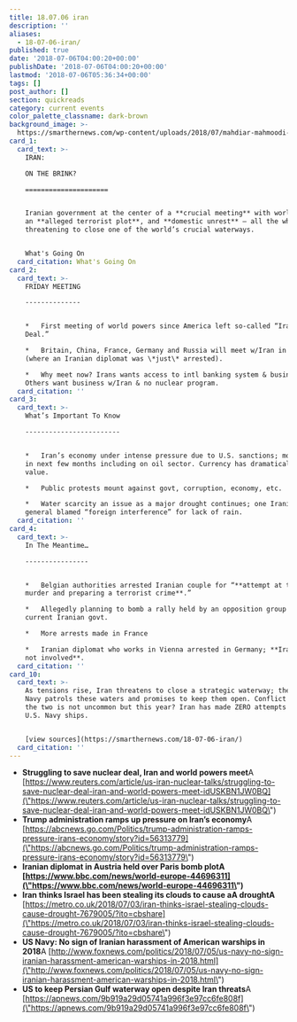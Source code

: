 ```yaml
---
title: 18.07.06 iran
description: ''
aliases:
  - 18-07-06-iran/
published: true
date: '2018-07-06T04:00:20+00:00'
publishDate: '2018-07-06T04:00:20+00:00'
lastmod: '2018-07-06T05:36:34+00:00'
tags: []
post_author: []
section: quickreads
category: current events
color_palette_classname: dark-brown
background_image: >-
  https://smarthernews.com/wp-content/uploads/2018/07/mahdiar-mahmoodi-452489-unsplash-scaled.jpg
card_1:
  card_text: >-
    IRAN:  

    ON THE BRINK?

    =====================


    Iranian government at the center of a **crucial meeting** with world powers,
    an **alleged terrorist plot**, and **domestic unrest** – all the while
    threatening to close one of the world’s crucial waterways.


    What's Going On
  card_citation: What's Going On
card_2:
  card_text: >-
    FRIDAY MEETING

    --------------


    *   First meeting of world powers since America left so-called “Iran Nuclear
    Deal.”

    *   Britain, China, France, Germany and Russia will meet w/Iran in Vienna
    (where an Iranian diplomat was \*just\* arrested).

    *   Why meet now? Irans wants access to intl banking system & business.
    Others want business w/Iran & no nuclear program.
  card_citation: ''
card_3:
  card_text: >-
    What’s Important To Know

    ------------------------


    *   Iran’s economy under intense pressure due to U.S. sanctions; more coming
    in next few months including on oil sector. Currency has dramatically lost
    value.

    *   Public protests mount against govt, corruption, economy, etc.

    *   Water scarcity an issue as a major drought continues; one Iranian
    general blamed “foreign interference” for lack of rain.
  card_citation: ''
card_4:
  card_text: >-
    In The Meantime…

    ----------------


    *   Belgian authorities arrested Iranian couple for “**attempt at terrorist
    murder and preparing a terrorist crime**.”

    *   Allegedly planning to bomb a rally held by an opposition group of the
    current Iranian govt.

    *   More arrests made in France

    *   Iranian diplomat who works in Vienna arrested in Germany; **Iran says
    not involved**.
  card_citation: ''
card_10:
  card_text: >-
    As tensions rise, Iran threatens to close a strategic waterway; the U.S.
    Navy patrols these waters and promises to keep them open. Conflict between
    the two is not uncommon but this year? Iran has made ZERO attempts to harass
    U.S. Navy ships.


    [view sources](https://smarthernews.com/18-07-06-iran/)
  card_citation: ''
---
```

*   **Struggling to save nuclear deal, Iran and world powers meet**A [https://www.reuters.com/article/us-iran-nuclear-talks/struggling-to-save-nuclear-deal-iran-and-world-powers-meet-idUSKBN1JW0BQ](\"https://www.reuters.com/article/us-iran-nuclear-talks/struggling-to-save-nuclear-deal-iran-and-world-powers-meet-idUSKBN1JW0BQ\")
*   **Trump administration ramps up pressure on Iran’s economy**A [https://abcnews.go.com/Politics/trump-administration-ramps-pressure-irans-economy/story?id=56313779](\"https://abcnews.go.com/Politics/trump-administration-ramps-pressure-irans-economy/story?id=56313779\")
*   **Iranian diplomat in Austria held over Paris bomb plotA [https://www.bbc.com/news/world-europe-44696311](\"https://www.bbc.com/news/world-europe-44696311\")**
*   **Iran thinks Israel has been stealing its clouds to cause aA droughtA** [https://metro.co.uk/2018/07/03/iran-thinks-israel-stealing-clouds-cause-drought-7679005/?ito=cbshare](\"https://metro.co.uk/2018/07/03/iran-thinks-israel-stealing-clouds-cause-drought-7679005/?ito=cbshare\")
*   **US Navy: No sign of Iranian harassment of American warships in 2018**A [http://www.foxnews.com/politics/2018/07/05/us-navy-no-sign-iranian-harassment-american-warships-in-2018.html](\"http://www.foxnews.com/politics/2018/07/05/us-navy-no-sign-iranian-harassment-american-warships-in-2018.html\")
*   **US to keep Persian Gulf waterway open despite Iran threats**A [https://apnews.com/9b919a29d05741a996f3e97cc6fe808f](\"https://apnews.com/9b919a29d05741a996f3e97cc6fe808f\")